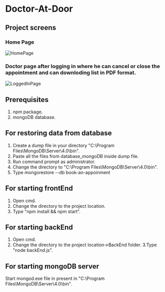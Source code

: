 # Doctor-At-Door
## Project screens
 ### Home Page
![HomePage](https://user-images.githubusercontent.com/70605330/94069809-d254ee00-fe0e-11ea-90f8-af68fcbb0378.png)
  ### Doctor page after logging in where he can cancel or close the appointment and can downloding list in PDF format.
![LoggedInPage](https://user-images.githubusercontent.com/70605330/94069948-10eaa880-fe0f-11ea-8763-6241d708a0e0.png)

## Prerequisites 
1. npm package.
2. mongoDB database.

## For restoring data from database
1. Create a dump file in your directory "C:\Program Files\MongoDB\Server\4.0\bin".
2. Paste all the files from database_mongoDB inside dump file.
3. Run command prompt as administrator.
4. Change the directory to "C:\Program Files\MongoDB\Server\4.0\bin".
5. Type mongorestore --db book-an-appoinment

## For starting frontEnd
1. Open cmd.
2. Change the directory to the project location.
3. Type "npm install && npm start".

## For starting backEnd
1. Open cmd.
2. Change the directory to the project location->BackEnd folder.
3.Type "node backEnd.js".

## For starting mongoDB server
Start mongod.exe file in present in "C:\Program Files\MongoDB\Server\4.0\bin".



